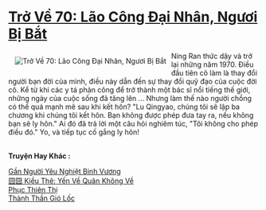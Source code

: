 <a href="https://truyentiki.com/tro-ve-70-lao-cong-dai-nhan-nguoi-bi-bat.31907/" title="Trở Về 70: Lão Công Đại Nhân, Ngươi Bị Bắt"><h1>Trở Về 70: Lão Công Đại Nhân, Ngươi Bị Bắt</h1></a><div style="display:table"><img align="right" style="float: left; padding: 10px;" src="https://truyentiki.com/a/img/str/src/31907.jpg" alt="Trở Về 70: Lão Công Đại Nhân, Ngươi Bị Bắt">Ning Ran thức dậy và trở lại những năm 1970. Điều đầu tiên cô làm là thay đổi người bạn đời của mình, điều này dẫn đến sự thay đổi quỹ đạo của cuộc đời cô. Kể từ khi các y tá phản công để trở thành một bác sĩ nổi tiếng thế giới, những ngày của cuộc sống đã tăng lên ... Nhưng làm thế nào người chồng có thể quá mạnh mẽ sau khi kết hôn? "Lu Qingyao, chúng tôi sẽ lập ba chương khi chúng tôi kết hôn. Bạn không được phép đưa tay ra, nếu không bạn sẽ ly hôn." Ai đó đã trả lời một câu hỏi nghiêm túc, "Tôi không cho phép điều đó." Yo, và tiếp tục cố gắng ly hôn!</div><p><br><b>Truyện Hay Khác :</b></p><a href="https://truyentiki.com/gan-nguoi-yeu-nghiet-binh-vuong.31906/" alt="Gần Người Yêu Nghiệt Binh Vương">Gần Người Yêu Nghiệt Binh Vương</a><br/><a href="https://github.com/nownovels/truyenhay/tree/master/truyenhay/30681/README.md" alt="囧囧 Kiều Thê: Yến Về Quân Không Về">囧囧 Kiều Thê: Yến Về Quân Không Về</a><br/><a href="https://truyentiki.wordpress.com/2020/06/08/phuc-thien-thi/" alt="Phục Thiên Thị">Phục Thiên Thị</a><br/><a href="https://wikitruyen.wordpress.com/2020/06/23/thanh-than-gio-loc/" alt="Thành Thần Gió Lốc">Thành Thần Gió Lốc</a><br/>